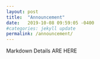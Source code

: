 ```yaml
---
layout: post
title:  "Announcement"
date:   2019-10-08 09:59:05 -0400
#categories: jekyll update
permalink: /announcement/
---
```


Markdown Details ARE HERE
